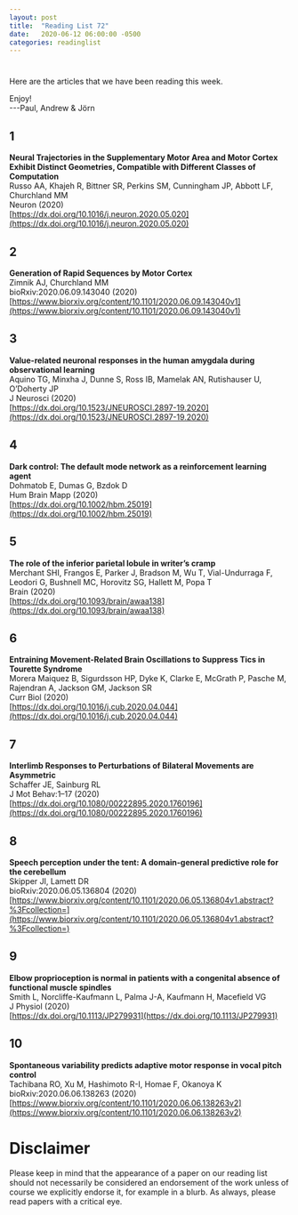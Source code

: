 ```yaml
---
layout: post
title:  "Reading List 72"
date:   2020-06-12 06:00:00 -0500
categories: readinglist
---
```


# 

Here are the articles that we have been reading this week.

Enjoy!  
---Paul, Andrew & Jörn

## 1
**Neural Trajectories in the Supplementary Motor Area and Motor Cortex Exhibit Distinct Geometries, Compatible with Different Classes of Computation**  
Russo AA, Khajeh R, Bittner SR, Perkins SM, Cunningham JP, Abbott LF, Churchland MM  
Neuron (2020)  
[https://dx.doi.org/10.1016/j.neuron.2020.05.020](https://dx.doi.org/10.1016/j.neuron.2020.05.020)

## 2
**Generation of Rapid Sequences by Motor Cortex**  
Zimnik AJ, Churchland MM  
bioRxiv:2020.06.09.143040 (2020)  
[https://www.biorxiv.org/content/10.1101/2020.06.09.143040v1](https://www.biorxiv.org/content/10.1101/2020.06.09.143040v1)

## 3
**Value-related neuronal responses in the human amygdala during observational learning**  
Aquino TG, Minxha J, Dunne S, Ross IB, Mamelak AN, Rutishauser U, O’Doherty JP  
J Neurosci (2020)  
[https://dx.doi.org/10.1523/JNEUROSCI.2897-19.2020](https://dx.doi.org/10.1523/JNEUROSCI.2897-19.2020)

## 4
**Dark control: The default mode network as a reinforcement learning agent**  
Dohmatob E, Dumas G, Bzdok D  
Hum Brain Mapp (2020)  
[https://dx.doi.org/10.1002/hbm.25019](https://dx.doi.org/10.1002/hbm.25019)

## 5
**The role of the inferior parietal lobule in writer’s cramp**  
Merchant SHI, Frangos E, Parker J, Bradson M, Wu T, Vial-Undurraga F, Leodori G, Bushnell MC, Horovitz SG, Hallett M, Popa T  
Brain (2020)  
[https://dx.doi.org/10.1093/brain/awaa138](https://dx.doi.org/10.1093/brain/awaa138)

## 6
**Entraining Movement-Related Brain Oscillations to Suppress Tics in Tourette Syndrome**  
Morera Maiquez B, Sigurdsson HP, Dyke K, Clarke E, McGrath P, Pasche M, Rajendran A, Jackson GM, Jackson SR  
Curr Biol (2020)  
[https://dx.doi.org/10.1016/j.cub.2020.04.044](https://dx.doi.org/10.1016/j.cub.2020.04.044)

## 7
**Interlimb Responses to Perturbations of Bilateral Movements are Asymmetric**  
Schaffer JE, Sainburg RL  
J Mot Behav:1–17 (2020)  
[https://dx.doi.org/10.1080/00222895.2020.1760196](https://dx.doi.org/10.1080/00222895.2020.1760196)

## 8
**Speech perception under the tent: A domain-general predictive role for the cerebellum**  
Skipper JI, Lamett DR  
bioRxiv:2020.06.05.136804 (2020)  
[https://www.biorxiv.org/content/10.1101/2020.06.05.136804v1.abstract?%3Fcollection=](https://www.biorxiv.org/content/10.1101/2020.06.05.136804v1.abstract?%3Fcollection=)

## 9
**Elbow proprioception is normal in patients with a congenital absence of functional muscle spindles**  
Smith L, Norcliffe-Kaufmann L, Palma J-A, Kaufmann H, Macefield VG  
J Physiol (2020)  
[https://dx.doi.org/10.1113/JP279931](https://dx.doi.org/10.1113/JP279931)

## 10
**Spontaneous variability predicts adaptive motor response in vocal pitch control**  
Tachibana RO, Xu M, Hashimoto R-I, Homae F, Okanoya K  
bioRxiv:2020.06.06.138263 (2020)  
[https://www.biorxiv.org/content/10.1101/2020.06.06.138263v2](https://www.biorxiv.org/content/10.1101/2020.06.06.138263v2)


# Disclaimer
Please keep in mind that the appearance of a paper on our reading list should not necessarily be considered an endorsement of the work unless of course we explicitly endorse it, for example in a blurb. As always, please read papers with a critical eye.
